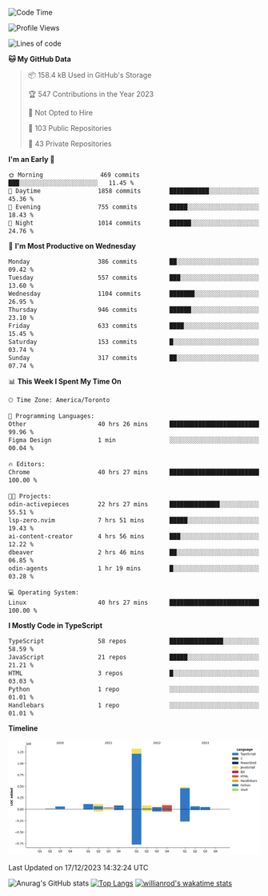 <!--START_SECTION:waka-->
![Code Time](http://img.shields.io/badge/Code%20Time-928%20hrs%2017%20mins-blue)

![Profile Views](http://img.shields.io/badge/Profile%20Views-0-blue)

![Lines of code](https://img.shields.io/badge/From%20Hello%20World%20I%27ve%20Written-2.5%20million%20lines%20of%20code-blue)

**🐱 My GitHub Data** 

> 📦 158.4 kB Used in GitHub's Storage 
 > 
> 🏆 547 Contributions in the Year 2023
 > 
> 🚫 Not Opted to Hire
 > 
> 📜 103 Public Repositories 
 > 
> 🔑 43 Private Repositories 
 > 
**I'm an Early 🐤** 

```text
🌞 Morning                469 commits         ███░░░░░░░░░░░░░░░░░░░░░░   11.45 % 
🌆 Daytime                1858 commits        ███████████░░░░░░░░░░░░░░   45.36 % 
🌃 Evening                755 commits         █████░░░░░░░░░░░░░░░░░░░░   18.43 % 
🌙 Night                  1014 commits        ██████░░░░░░░░░░░░░░░░░░░   24.76 % 
```
📅 **I'm Most Productive on Wednesday** 

```text
Monday                   386 commits         ██░░░░░░░░░░░░░░░░░░░░░░░   09.42 % 
Tuesday                  557 commits         ███░░░░░░░░░░░░░░░░░░░░░░   13.60 % 
Wednesday                1104 commits        ███████░░░░░░░░░░░░░░░░░░   26.95 % 
Thursday                 946 commits         ██████░░░░░░░░░░░░░░░░░░░   23.10 % 
Friday                   633 commits         ████░░░░░░░░░░░░░░░░░░░░░   15.45 % 
Saturday                 153 commits         █░░░░░░░░░░░░░░░░░░░░░░░░   03.74 % 
Sunday                   317 commits         ██░░░░░░░░░░░░░░░░░░░░░░░   07.74 % 
```


📊 **This Week I Spent My Time On** 

```text
🕑︎ Time Zone: America/Toronto

💬 Programming Languages: 
Other                    40 hrs 26 mins      █████████████████████████   99.96 % 
Figma Design             1 min               ░░░░░░░░░░░░░░░░░░░░░░░░░   00.04 % 

🔥 Editors: 
Chrome                   40 hrs 27 mins      █████████████████████████   100.00 % 

🐱‍💻 Projects: 
odin-activepieces        22 hrs 27 mins      ██████████████░░░░░░░░░░░   55.51 % 
lsp-zero.nvim            7 hrs 51 mins       █████░░░░░░░░░░░░░░░░░░░░   19.43 % 
ai-content-creator       4 hrs 56 mins       ███░░░░░░░░░░░░░░░░░░░░░░   12.22 % 
dbeaver                  2 hrs 46 mins       ██░░░░░░░░░░░░░░░░░░░░░░░   06.85 % 
odin-agents              1 hr 19 mins        █░░░░░░░░░░░░░░░░░░░░░░░░   03.28 % 

💻 Operating System: 
Linux                    40 hrs 27 mins      █████████████████████████   100.00 % 
```

**I Mostly Code in TypeScript** 

```text
TypeScript               58 repos            ███████████████░░░░░░░░░░   58.59 % 
JavaScript               21 repos            █████░░░░░░░░░░░░░░░░░░░░   21.21 % 
HTML                     3 repos             █░░░░░░░░░░░░░░░░░░░░░░░░   03.03 % 
Python                   1 repo              ░░░░░░░░░░░░░░░░░░░░░░░░░   01.01 % 
Handlebars               1 repo              ░░░░░░░░░░░░░░░░░░░░░░░░░   01.01 % 
```



**Timeline**

![Lines of Code chart](https://raw.githubusercontent.com/wise-introvert/wise-introvert/master/assets/bar_graph.png)


 Last Updated on 17/12/2023 14:32:24 UTC
<!--END_SECTION:waka-->

![Anurag's GitHub stats](https://github-readme-stats.vercel.app/api?username=wise-introvert&count_private=true&show_icons=true)
[![Top Langs](https://github-readme-stats.vercel.app/api/top-langs/?username=wise-introvert&langs_count=10)](https://github.com/anuraghazra/github-readme-stats)
[![willianrod's wakatime stats](https://github-readme-stats.vercel.app/api/wakatime?username=wiseintrovert)](https://github.com/anuraghazra/github-readme-stats)

